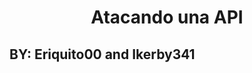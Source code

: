 <body>
  <h1 align="center">Atacando una API</h1>
  <h2>BY: 
    <a src="https://github.com/Eriquito00">Eriquito00</a>
    and 
    <a src="https://github.com/Ikerby341">Ikerby341</a>
  </h2>
</body>
